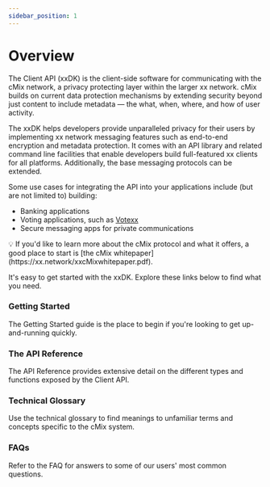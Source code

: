 ```yaml
---
sidebar_position: 1
---
```


# Overview

The Client API (xxDK) is the client-side software for communicating with the cMix network, a privacy protecting layer within the larger xx network. cMix builds on current data protection mechanisms by extending security beyond just content to include metadata — the what, when, where, and how of user activity.

The xxDK helps developers provide unparalleled privacy for their users by implementing xx network messaging features such as end-to-end encryption and metadata protection. It comes with an API library and related command line facilities that enable developers build full-featured xx clients for all platforms. Additionally, the base messaging protocols can be extended.

Some use cases for integrating the API into your applications include (but are not limited to) building:

- Banking applications
- Voting applications, such as [Votexx](https://votexx.org/)
- Secure messaging apps for private communications

<aside>
💡 If you'd like to learn more about the cMix protocol and what it offers, a good place to start is [the cMix whitepaper](https://xx.network/xxcMixwhitepaper.pdf).

</aside>

It's easy to get started with the xxDK. Explore these links below to find what you need.

### Getting Started

The Getting Started guide is the place to begin if you're looking to get up-and-running quickly.

### The API Reference

The API Reference provides extensive detail on the different types and functions exposed by the Client API.

### Technical Glossary

Use the technical glossary to find meanings to unfamiliar terms and concepts specific to the cMix system.

### FAQs

Refer to the FAQ for answers to some of our users' most common questions.
